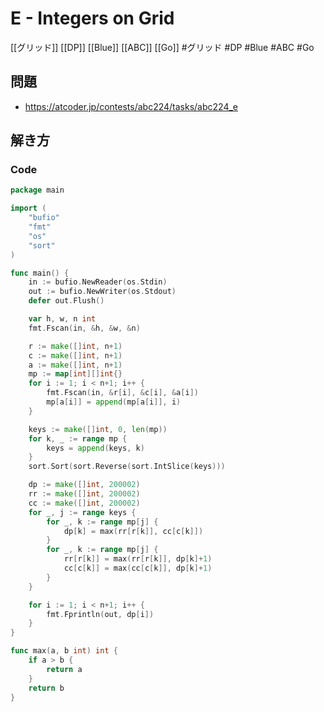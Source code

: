 # E - Integers on Grid
[[グリッド]] [[DP]] [[Blue]] [[ABC]] [[Go]]
#グリッド #DP #Blue #ABC #Go 

## 問題
- https://atcoder.jp/contests/abc224/tasks/abc224_e

## 解き方
### Code
```go
package main

import (
	"bufio"
	"fmt"
	"os"
	"sort"
)

func main() {
	in := bufio.NewReader(os.Stdin)
	out := bufio.NewWriter(os.Stdout)
	defer out.Flush()

	var h, w, n int
	fmt.Fscan(in, &h, &w, &n)

	r := make([]int, n+1)
	c := make([]int, n+1)
	a := make([]int, n+1)
	mp := map[int][]int{}
	for i := 1; i < n+1; i++ {
		fmt.Fscan(in, &r[i], &c[i], &a[i])
		mp[a[i]] = append(mp[a[i]], i)
	}

	keys := make([]int, 0, len(mp))
	for k, _ := range mp {
		keys = append(keys, k)
	}
	sort.Sort(sort.Reverse(sort.IntSlice(keys)))

	dp := make([]int, 200002)
	rr := make([]int, 200002)
	cc := make([]int, 200002)
	for _, j := range keys {
		for _, k := range mp[j] {
			dp[k] = max(rr[r[k]], cc[c[k]])
		}
		for _, k := range mp[j] {
			rr[r[k]] = max(rr[r[k]], dp[k]+1)
			cc[c[k]] = max(cc[c[k]], dp[k]+1)
		}
	}

	for i := 1; i < n+1; i++ {
		fmt.Fprintln(out, dp[i])
	}
}

func max(a, b int) int {
	if a > b {
		return a
	}
	return b
}
```